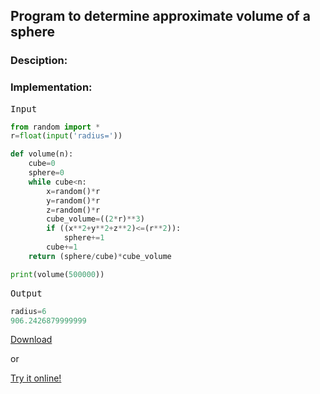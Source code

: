 <script type="text/javascript" src="https://cdnjs.cloudflare.com/ajax/libs/mathjax/2.7.0/MathJax.js?config=TeX-AMS_CHTML"></script>


## Program to determine approximate volume of a sphere


### Desciption:


### Implementation:

<kbd>Input</kbd>

```python
from random import *
r=float(input('radius='))

def volume(n):
	cube=0
	sphere=0
	while cube<n:
		x=random()*r
		y=random()*r
		z=random()*r
		cube_volume=((2*r)**3)
		if ((x**2+y**2+z**2)<=(r**2)):
			sphere+=1
		cube+=1
	return (sphere/cube)*cube_volume

print(volume(500000))
```

<kbd>Output</kbd>

```python
radius=6
906.2426879999999
```


[Download](py/approximate_volume.py)

or

[Try it online!](https://tio.run/##VU9LEoIwDF3TU3RnUhaijC4cehYHpQydgbYTWhUuj62wkCyS9/J5SdzkO2vKZWnJDpxq08SgB2fJc8FItr2tPWjjgocD1Y0OozwgMtaolr9sHwYFBm8se4aHkgXLRtcp@qF3p3vFU74ysSH7yFUeUFCk057Oe5rG7qu@BDgLQiFKjAXdcoCPEOd8Sm6ODisJlGK6I9suyOVpk/khUj6Q4bAWjymP4m8JY4608bC9dCmSIS7L9Qs "Python 3 – Try It Online")
